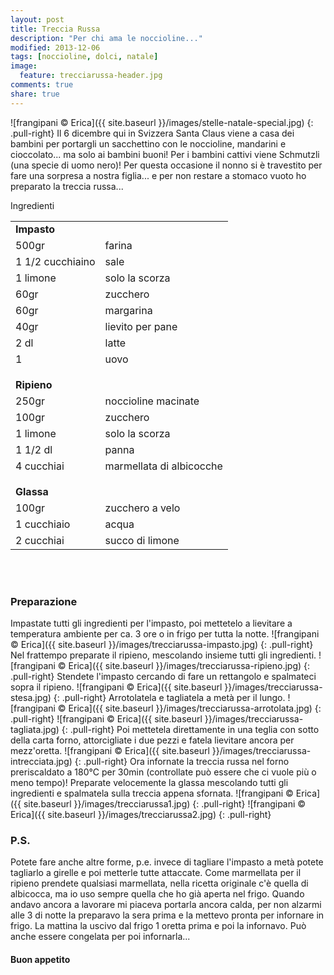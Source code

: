 ```yaml
---
layout: post
title: Treccia Russa
description: "Per chi ama le noccioline..."
modified: 2013-12-06
tags: [noccioline, dolci, natale]
image:
  feature: trecciarussa-header.jpg
comments: true
share: true
---
```


![frangipani © Erica]({{ site.baseurl }}/images/stelle-natale-special.jpg)
{: .pull-right}
Il 6 dicembre qui in Svizzera Santa Claus viene a casa dei bambini per portargli un sacchettino con le noccioline, mandarini e cioccolato... ma solo ai bambini buoni! Per i bambini cattivi viene Schmutzli (una specie di uomo nero)! Per questa occasione il nonno si è travestito per fare una sorpresa a nostra figlia... e per non restare a stomaco vuoto ho preparato la treccia russa...


<div class="ingredients">
	<div class="ingredients-title">Ingredienti</div>
	<table>
		<tbody>
			<tr>
        <td colspan="2"><b>Impasto</b></td>
      </tr>
      <tr>
        <td>500gr</td>
        <td>farina</td>
      </tr>
      <tr>
        <td>1 1/2 cucchiaino</td>
        <td>sale</td>
      </tr>
      <tr>
        <td>1 limone</td>
        <td>solo la scorza</td>
      </tr>
      <tr>
        <td>60gr</td>
        <td>zucchero</td>
      </tr>
      <tr>
        <td>60gr</td>
        <td>margarina</td>
      </tr>
      <tr>
        <td>40gr</td>
        <td>lievito per pane</td>
      </tr>
      <tr>
        <td>2 dl</td>
        <td>latte</td>
       </tr>
      <tr>
        <td>1</td>
        <td>uovo</td>
      </tr>
      <tr style="height: 15px;"></tr>
      <tr>          
        <td colspan="2"><b>Ripieno</b></td>
      </tr>
      <tr>
        <td>250gr</td>
        <td>noccioline macinate</td>
      </tr>
      <tr>      
        <td>100gr</td>
        <td>zucchero</td>
      </tr>
      <tr>
        <td>1 limone</td>
        <td>solo la scorza</td>
      </tr>
      <tr>
        <td>1 1/2 dl</td>
        <td>panna</td>
      </tr>
      <tr>
        <td>4 cucchiai</td>
        <td>marmellata di albicocche</td>
      </tr>
      <tr style="height: 15px;"></tr>
      <tr>          
        <td colspan="2"><b>Glassa</b></td>
      </tr>
      <tr>
        <td>100gr</td>
        <td>zucchero a velo</td>
      </tr>
      <tr>
        <td>1 cucchiaio</td>
        <td>acqua</td>
      </tr>
      <tr>
        <td>2 cucchiai</td>
        <td>succo di limone</td>
			</tr>
		</tbody>
	</table>
	<br></br>
</div>


<h3>
	<font color="grey">
		<i class="icon-cogs"></i>
	</font> Preparazione
</h3>

Impastate tutti gli ingredienti per l'impasto, poi mettetelo a lievitare a temperatura ambiente per ca. 3 ore o in frigo per tutta la notte.
![frangipani © Erica]({{ site.baseurl }}/images/trecciarussa-impasto.jpg)
{: .pull-right}
Nel frattempo preparate il ripieno, mescolando insieme tutti gli ingredienti.
![frangipani © Erica]({{ site.baseurl }}/images/trecciarussa-ripieno.jpg)
{: .pull-right}
Stendete l'impasto cercando di fare un rettangolo e spalmateci sopra il ripieno.
![frangipani © Erica]({{ site.baseurl }}/images/trecciarussa-stesa.jpg)
{: .pull-right}
Arrotolatela e tagliatela a metà per il lungo.
![frangipani © Erica]({{ site.baseurl }}/images/trecciarussa-arrotolata.jpg)
{: .pull-right}
![frangipani © Erica]({{ site.baseurl }}/images/trecciarussa-tagliata.jpg)
{: .pull-right}
Poi mettetela direttamente in una teglia con sotto della carta forno, attorcigliate i due pezzi e fatela lievitare ancora per mezz'oretta.
![frangipani © Erica]({{ site.baseurl }}/images/trecciarussa-intrecciata.jpg)
{: .pull-right}
Ora infornate la treccia russa nel forno preriscaldato a 180°C per 30min (controllate può essere che ci vuole più o meno tempo)! Preparate velocemente la glassa mescolando tutti gli ingredienti e spalmatela sulla treccia appena sfornata.
![frangipani © Erica]({{ site.baseurl }}/images/trecciarussa1.jpg)
{: .pull-right}
![frangipani © Erica]({{ site.baseurl }}/images/trecciarussa2.jpg)
{: .pull-right}



<h3>
	<font color="#FFCC00">
		<i class="icon-lightbulb"></i>
	</font> P.S.
</h3>


Potete fare anche altre forme, p.e. invece di tagliare l'impasto a metà potete tagliarlo a girelle e poi metterle tutte attaccate. Come marmellata per il ripieno prendete qualsiasi marmellata, nella ricetta originale c'è quella di albicocca, ma io uso sempre quella che ho già aperta nel frigo.
Quando andavo ancora a lavorare mi piaceva portarla ancora calda, per non alzarmi alle 3 di notte la preparavo la sera prima e la mettevo pronta per infornare in frigo. La mattina la uscivo dal frigo 1 oretta prima e poi la infornavo. Può anche essere congelata per poi infornarla...

<h4>Buon appetito
	<font color="red">
		<i class="icon-smile"></i>
	</font>
</h4>
